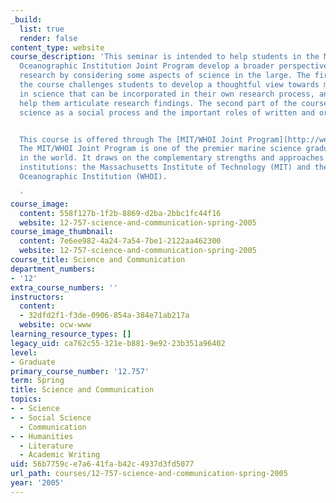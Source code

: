 ```yaml
---
_build:
  list: true
  render: false
content_type: website
course_description: 'This seminar is intended to help students in the MIT/Woods Hole
  Oceanographic Institution Joint Program develop a broader perspective on their thesis
  research by considering some aspects of science in the large. The first part of
  the course challenges students to develop a thoughtful view towards major questions
  in science that can be incorporated in their own research process, and that will
  help them articulate research findings. The second part of the course emphasizes
  science as a social process and the important roles of written and oral communication.


  This course is offered through The [MIT/WHOI Joint Program](http://web.mit.edu/mit-whoi/www/).
  The MIT/WHOI Joint Program is one of the premier marine science graduate programs
  in the world. It draws on the complementary strengths and approaches of two great
  institutions: the Massachusetts Institute of Technology (MIT) and the Woods Hole
  Oceanographic Institution (WHOI).

  '
course_image:
  content: 558f127b-1f2b-8869-d2ba-2bbc1fc44f16
  website: 12-757-science-and-communication-spring-2005
course_image_thumbnail:
  content: 7e6ee982-4a24-7a54-7be1-2122aa462300
  website: 12-757-science-and-communication-spring-2005
course_title: Science and Communication
department_numbers:
- '12'
extra_course_numbers: ''
instructors:
  content:
  - 32dfd2f1-f3de-0906-854a-384e71ab217a
  website: ocw-www
learning_resource_types: []
legacy_uid: ca762c55-321e-b881-9e92-23b351a96402
level:
- Graduate
primary_course_number: '12.757'
term: Spring
title: Science and Communication
topics:
- - Science
- - Social Science
  - Communication
- - Humanities
  - Literature
  - Academic Writing
uid: 56b7759c-e7a6-41fa-b42c-4937d3fd5077
url_path: courses/12-757-science-and-communication-spring-2005
year: '2005'
---
```

